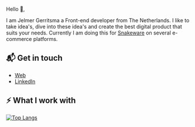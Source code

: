 <!--
**jelmergerritsma/jelmergerritsma** is a ✨ _special_ ✨ repository because its `README.md` (this file) appears on your GitHub profile.

Here are some ideas to get you started:

- 🔭 I’m currently working on ...
- 🌱 I’m currently learning ...
- 👯 I’m looking to collaborate on ...
- 🤔 I’m looking for help with ...
- 💬 Ask me about ...
- 📫 How to reach me: ...
- 😄 Pronouns: ...
- ⚡ Fun fact: ...
-->


<!-- ![Hello 👋](http://jelmergerritsma.nl/img/jelmer_gerritsma_01.jpg) -->

Hello 👋,

I am Jelmer Gerritsma a Front-end developer from The Netherlands. I like to take idea's, dive into these idea's and create the best digital product that suits your needs. Currently I am doing this for [Snakeware](https://snakeware.nl) on several e-commerce platforms.

## 📬 Get in touch

- [Web](jelmergerritsma.nl)
- [LinkedIn](linkedin.com/in/jelmer-gerritsma/)

## ⚡ What I work with
[![Top Langs](https://github-readme-stats.vercel.app/api/top-langs/?username=jelmergerritsma&layout=compact)](https://github.com/jelmergerritsma/github-readme-stats)
